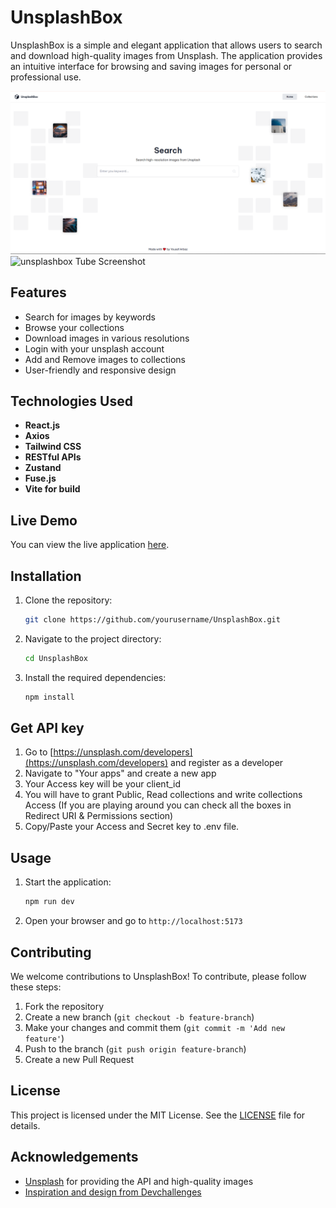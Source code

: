 # UnsplashBox

UnsplashBox is a simple and elegant application that allows users to search and download high-quality images from Unsplash. The application provides an intuitive interface for browsing and saving images for personal or professional use.

![unsplashbox Tube Screenshot](./screenshots/home.png)  
![unsplashbox Tube Screenshot](./screenshots/collections.png)  

## Features

- Search for images by keywords
- Browse your collections
- Download images in various resolutions
- Login with your unsplash account
- Add and Remove images to collections
- User-friendly and responsive design
## Technologies Used  

- **React.js**  
- **Axios**  
- **Tailwind CSS**  
- **RESTful APIs**  
- **Zustand**  
- **Fuse.js**  
- **Vite for build**  

## Live Demo  

You can view the live application [here](https://unsplashbox-app.netlify.app/).  

## Installation

1. Clone the repository:
    ```bash
    git clone https://github.com/yourusername/UnsplashBox.git
    ```
2. Navigate to the project directory:
    ```bash
    cd UnsplashBox
    ```
3. Install the required dependencies:
    ```bash
    npm install
    ```
## Get API key

1. Go to [https://unsplash.com/developers](https://unsplash.com/developers) and register as a developer
2. Navigate to "Your apps" and create a new app
3. Your Access key will be your client_id
4. You will have to grant Public, Read collections and write collections Access (If you are playing around you can check all the boxes in Redirect URI & Permissions section)
5. Copy/Paste your Access and Secret key to .env file.

## Usage

1. Start the application:
    ```bash
    npm run dev
    ```
2. Open your browser and go to `http://localhost:5173`

## Contributing

We welcome contributions to UnsplashBox! To contribute, please follow these steps:

1. Fork the repository
2. Create a new branch (`git checkout -b feature-branch`)
3. Make your changes and commit them (`git commit -m 'Add new feature'`)
4. Push to the branch (`git push origin feature-branch`)
5. Create a new Pull Request

## License

This project is licensed under the MIT License. See the [LICENSE](./LICENSE) file for details.

## Acknowledgements

- [Unsplash](https://unsplash.com) for providing the API and high-quality images
- [Inspiration and design from Devchallenges](https://devchallenges.io)
